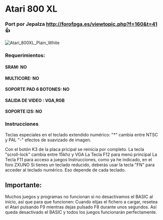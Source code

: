 # Atari 800 XL
### Port por Jepalza http://forofpga.es/viewtopic.php?f=160&t=41 :+1:
![Atari_800XL_Plain_White](https://user-images.githubusercontent.com/31018768/70316102-3de7b380-181b-11ea-9102-cb2bd3c59bbd.jpg)

### Requerimientos: 

#### SRAM: NO

#### MULTICORE: NO

#### SOPORTE PAD 6 BOTONES: NO

#### SALIDA DE VIDEO : VGA,RGB

#### SOPORTE I2S: NO
### Instrucciones
Teclas especiales en el teclado extendido numérico:
"*" cambia entre NTSC y PAL
"-" efectos de suavizado de imagen.

Con el botón K3 de la placa pricipal se reinicia por completo.
La tecla "scroll-lock" cambia entre 15khz y VGA
La Tecla F12 para menú principal
La Tecla F11 para acceso a juegos
Instrucciones, como ya he indicado, en el foro ZXUNO
Si tienes un teclado reducido, deberás usar la tecla "FN" para acceder al teclado numérico. Eso depende de cada teclado.

## Importante:
Muchos juegos y programas no funcionan si no desactivamos el BASIC al inicio, así que para que funcionen: Cuando elijas el fichero a cargar, resetea el Atari pulsando F9 mientras dejas pulsado F8 durante unos segundos. Así queda desactivado el BASIC y todos los juegos funcionarán perfectamente.
